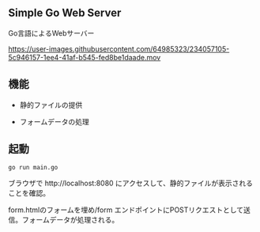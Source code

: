 ## Simple Go Web Server

Go言語によるWebサーバー

https://user-images.githubusercontent.com/64985323/234057105-5c946157-1ee4-41af-b545-fed8be1daade.mov



## 機能

- 静的ファイルの提供

- フォームデータの処理

## 起動

`go run main.go`

ブラウザで http://localhost:8080 にアクセスして、静的ファイルが表示されることを確認。

form.htmlのフォームを埋め/form エンドポイントにPOSTリクエストとして送信。フォームデータが処理される。

